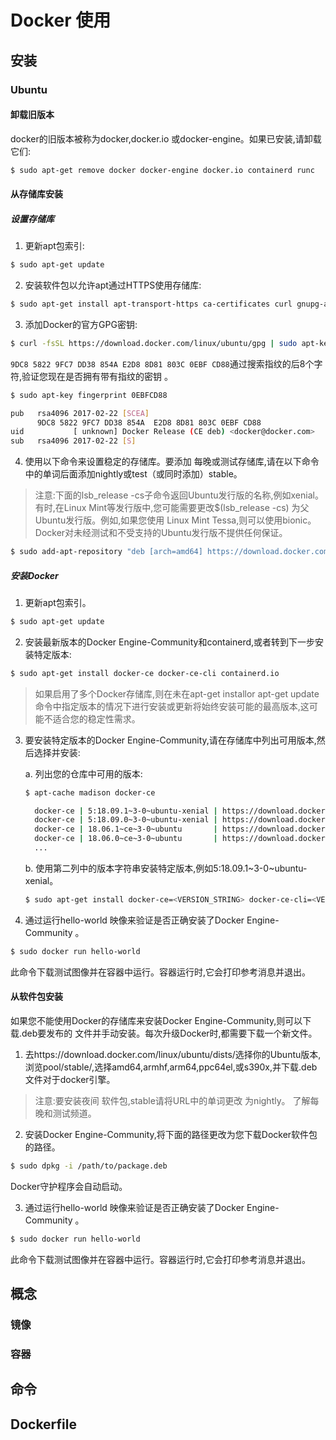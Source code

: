 # Docker 使用

## 安装

### Ubuntu

#### 卸载旧版本

docker的旧版本被称为docker,docker.io 或docker-engine。如果已安装,请卸载它们:

``` sh
$ sudo apt-get remove docker docker-engine docker.io containerd runc
```

#### 从存储库安装

##### 设置存储库

1. 更新apt包索引:

``` sh
$ sudo apt-get update
```

2. 安装软件包以允许apt通过HTTPS使用存储库:

``` sh
$ sudo apt-get install apt-transport-https ca-certificates curl gnupg-agent software-properties-common
```

3. 添加Docker的官方GPG密钥:

``` sh
$ curl -fsSL https://download.docker.com/linux/ubuntu/gpg | sudo apt-key add -
```

`9DC8 5822 9FC7 DD38 854A E2D8 8D81 803C 0EBF CD88`通过搜索指纹的后8个字符,验证您现在是否拥有带有指纹的密钥 。

``` sh
$ sudo apt-key fingerprint 0EBFCD88

pub   rsa4096 2017-02-22 [SCEA]
      9DC8 5822 9FC7 DD38 854A  E2D8 8D81 803C 0EBF CD88
uid           [ unknown] Docker Release (CE deb) <docker@docker.com>
sub   rsa4096 2017-02-22 [S]
```

4. 使用以下命令来设置稳定的存储库。要添加 每晚或测试存储库,请在以下命令中的单词后面添加nightly或test（或同时添加）stable。

>注意:下面的lsb_release -cs子命令返回Ubuntu发行版的名称,例如xenial。有时,在Linux Mint等发行版中,您可能需要更改$(lsb_release -cs) 为父Ubuntu发行版。例如,如果您使用 Linux Mint Tessa,则可以使用bionic。Docker对未经测试和不受支持的Ubuntu发行版不提供任何保证。

``` sh
$ sudo add-apt-repository "deb [arch=amd64] https://download.docker.com/linux/ubuntu $(lsb_release -cs) stable"
```

##### 安装Docker

1. 更新apt包索引。

``` sh
$ sudo apt-get update
```

2. 安装最新版本的Docker Engine-Community和containerd,或者转到下一步安装特定版本:

``` sh
$ sudo apt-get install docker-ce docker-ce-cli containerd.io
```

>如果启用了多个Docker存储库,则在未在apt-get installor apt-get update命令中指定版本的情况下进行安装或更新将始终安装可能的最高版本,这可能不适合您的稳定性需求。

3. 要安装特定版本的Docker Engine-Community,请在存储库中列出可用版本,然后选择并安装:

    a. 列出您的仓库中可用的版本:

    ``` sh
    $ apt-cache madison docker-ce

      docker-ce | 5:18.09.1~3-0~ubuntu-xenial | https://download.docker.com/linux/ubuntu  xenial/stable amd64 Packages
      docker-ce | 5:18.09.0~3-0~ubuntu-xenial | https://download.docker.com/linux/ubuntu  xenial/stable amd64 Packages
      docker-ce | 18.06.1~ce~3-0~ubuntu       | https://download.docker.com/linux/ubuntu  xenial/stable amd64 Packages
      docker-ce | 18.06.0~ce~3-0~ubuntu       | https://download.docker.com/linux/ubuntu  xenial/stable amd64 Packages
      ...
    ```

    b. 使用第二列中的版本字符串安装特定版本,例如5:18.09.1~3-0~ubuntu-xenial。

    ``` sh
    $ sudo apt-get install docker-ce=<VERSION_STRING> docker-ce-cli=<VERSION_STRING> containerd.io
    ```

4. 通过运行hello-world 映像来验证是否正确安装了Docker Engine-Community 。

``` sh
$ sudo docker run hello-world
```

此命令下载测试图像并在容器中运行。容器运行时,它会打印参考消息并退出。

#### 从软件包安装

如果您不能使用Docker的存储库来安装Docker Engine-Community,则可以下载.deb要发布的 文件并手动安装。每次升级Docker时,都需要下载一个新文件。

1. 去https://download.docker.com/linux/ubuntu/dists/选择你的Ubuntu版本,浏览pool/stable/,选择amd64,armhf,arm64,ppc64el,或s390x,并下载.deb文件对于docker引擎。

> 注意:要安装夜间 软件包,stable请将URL中的单词更改 为nightly。 了解每晚和测试频道。

2. 安装Docker Engine-Community,将下面的路径更改为您下载Docker软件包的路径。

``` sh
$ sudo dpkg -i /path/to/package.deb
```

Docker守护程序会自动启动。

3. 通过运行hello-world 映像来验证是否正确安装了Docker Engine-Community 。

``` sh
$ sudo docker run hello-world
```

此命令下载测试图像并在容器中运行。容器运行时,它会打印参考消息并退出。

## 概念

### 镜像

### 容器

## 命令

## Dockerfile
